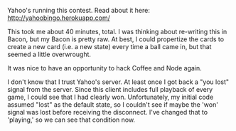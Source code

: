 Yahoo's running this contest.  Read about it here:
http://yahoobingo.herokuapp.com/

This took me about 40 minutes, total.  I was thinking about re-writing
this in Bacon, but my Bacon is pretty raw.  At best, I could
propertize the cards to create a new card (i.e. a new state) every
time a ball came in, but that seemed a little overwrought.  

It was nice to have an opportunity to hack Coffee and Node again.

I don't know that I trust Yahoo's server.  At least once I got back a
"you lost" signal from the server.  Since this client includes full
playback of every game, I could see that I had clearly won.
Unfortunately, my initial code assumed "lost" as the default state, so
I couldn't see if maybe the 'won' signal was lost before receiving the
disconnect.  I've changed that to 'playing,' so we can see that
condition now.
